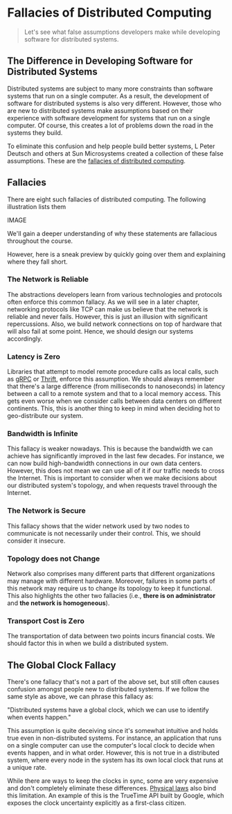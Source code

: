 # Fallacies of Distributed Computing

> Let's see what false assumptions developers make while developing software for distributed systems.

## The Difference in Developing Software for Distributed Systems

Distributed systems are subject to many more constraints than software systems that run on a single computer. As a result, the development of software for distributed systems is also very different. However, those who are new to distributed systems make assumptions based on their experience with software development for systems that run on a single computer. Of course, this creates a lot of problems down the road in the systems they build.

To eliminate this confusion and help people build better systems, L Peter Deutsch and others at Sun Microsystems created a collection of these false assumptions. These are the [fallacies of distributed computing](https://en.wikipedia.org/wiki/Fallacies_of_distributed_computing).

## Fallacies

There are eight such fallacies of distributed computing. The following illustration lists them

IMAGE

We'll gain a deeper understanding of why these statements are fallacious throughout the course.

However, here is a sneak preview by quickly going over them and explaining where they fall short.

### The Network is Reliable

The abstractions developers learn from various technologies and protocols often enforce this common fallacy. As we will see in a later chapter, networking protocols like TCP can make us believe that the network is reliable and never fails. However, this is just an illusion with significant repercussions. Also, we build network connections on top of hardware that will also fail at some point. Hence, we should design our systems accordingly.

### Latency is Zero

Libraries that attempt to model remote procedure calls as local calls, such as [gRPC](https://grpc.io/) or [Thrift](https://thrift.apache.org/), enforce this assumption. We should always remember that there's a large difference (from milliseconds to nanoseconds) in latency between a call to a remote system and that to a local memory access. This gets even worse when we consider calls between data centers on different continents. This, this is another thing to keep in mind when deciding hot to geo-distribute our system.

### Bandwidth is Infinite

This fallacy is weaker nowadays. This is because the bandwidth we can achieve has significantly improved in the last few decades. For instance, we can now build high-bandwidth connections in our own data centers. However, this does not mean we can use all of it if our traffic needs to cross the Internet. This is important to consider when we make decisions about our distributed system's topology, and when requests travel throough the Internet.

### The Network is Secure

This fallacy shows that the wider network used by two nodes to communicate is not necessarily under their control. This, we should consider it insecure.

### Topology does not Change

Network also comprises many different parts that different organizations may manage with different hardware. Moreover, failures in some parts of this network may require us to change its topology to keep it functional. This also highlights the other two fallacies (i.e., **there is on administrator** and **the network is homogeneous**).

### Transport Cost is Zero

The transportation of data between two points incurs financial costs. We should factor this in when we build a distributed system.

## The Global Clock Fallacy

There's one fallacy that's not a part of the above set, but still often causes confusion amongst people new to distributed systems. If we follow the same style as above, we can phrase this fallacy as:

"Distributed systems have a global clock, which we can use to identify when events happen."

This assumption is quite deceiving since it's somewhat intuitive and holds true even in non-distributed systems. For instance, an application that runs on a single computer can use the computer's local clock to decide when events happen, and in what order. However, this is not true in a distributed system, where every node in the system has its own local clock that runs at a unique rate.

While there are ways to keep the clocks in sync, some are very expensive and don't completely eliminate these differences. [Physical laws](https://en.wikipedia.org/wiki/Time_dilation) also bind this limitation. An example of this is the TrueTime API built by Google, which exposes the clock uncertainty explicitly as a first-class citizen.